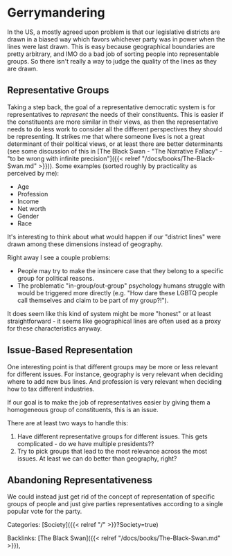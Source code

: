 # Gerrymandering

In the US, a mostly agreed upon problem is that our legislative districts are
drawn in a biased way which favors whichever party was in power when the lines
were last drawn.
This is easy because geographical boundaries are pretty arbitrary, and IMO do a
bad job of sorting people into representable groups.
So there isn't really a way to judge the quality of the lines as they are drawn.

## Representative Groups

Taking a step back, the goal of a representative democratic system is for
representatives to _represent_ the needs of their constituents.
This is easier if the constituents are more similar in their views, as then the
representative needs to do less work to consider all the different perspectives
they should be representing.
It strikes me that where someone lives is not a great determinant of their
political views, or at least there are better determinants (see some discussion
of this in [The Black Swan - "The Narrative Fallacy" - "to be wrong with
infinite precision"]({{< relref "/docs/books/The-Black-Swan.md" >}})).
Some examples (sorted roughly by practicality as perceived by me):

 - Age
 - Profession
 - Income
 - Net worth
 - Gender
 - Race

It's interesting to think about what would happen if our "district lines" were
drawn among these dimensions instead of geography.

Right away I see a couple problems:

 - People may try to make the insincere case that they belong to a specific
   group for political reasons.
 - The problematic "in-group/out-group" psychology humans struggle with would be
   triggered more directly (e.g. "How dare these LGBTQ people call themselves
   <insert gender here> and claim to be part of my group?!").

It does seem like this kind of system might be more "honest" or at least
straightforward - it seems like geographical lines are often used as a proxy for
these characteristics anyway.

## Issue-Based Representation

One interesting point is that different groups may be more or less relevant for
different issues.
For instance, geography is very relevant when deciding where to add new bus
lines.
And profession is very relevant when deciding how to tax different industries.

If our goal is to make the job of representatives easier by giving them a
homogeneous group of constituents, this is an issue.

There are at least two ways to handle this:

1. Have different representative groups for different issues.
   This gets complicated - do we have multiple presidents??
1. Try to pick groups that lead to the most relevance across the most issues.
   At least we can do better than geography, right?

## Abandoning Representativeness

We could instead just get rid of the concept of representation of specific
groups of people and just give parties representatives according to a single
popular vote for the party.

Categories: [Society]({{< relref "/" >}}?Society=true)

Backlinks: [The Black Swan]({{< relref "/docs/books/The-Black-Swan.md" >}}), 
